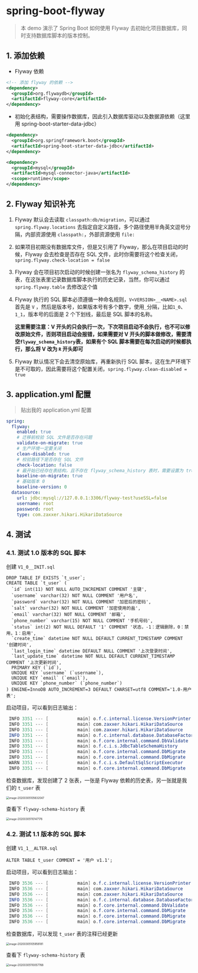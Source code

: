 # spring-boot-flyway

> 本 demo 演示了 Spring Boot 如何使用 Flyway 去初始化项目数据库，同时支持数据库脚本的版本控制。

## 1. 添加依赖

- Flyway 依赖

```xml
<!-- 添加 flyway 的依赖 -->
<dependency>
  <groupId>org.flywaydb</groupId>
  <artifactId>flyway-core</artifactId>
</dependency>
```

- 初始化表结构，需要操作数据库，因此引入数据库驱动以及数据源依赖（这里用 spring-boot-starter-data-jdbc）

```xml
<dependency>
  <groupId>org.springframework.boot</groupId>
  <artifactId>spring-boot-starter-data-jdbc</artifactId>
</dependency>

<dependency>
  <groupId>mysql</groupId>
  <artifactId>mysql-connector-java</artifactId>
  <scope>runtime</scope>
</dependency>
```

## 2. Flyway 知识补充

1. Flyway 默认会去读取 `classpath:db/migration`，可以通过 `spring.flyway.locations` 去指定自定义路径，多个路径使用半角英文逗号分隔，内部资源使用 `classpath:`，外部资源使用 `file:`

2. 如果项目初期没有数据库文件，但是又引用了 Flyway，那么在项目启动的时候，Flyway 会去检查是否存在 SQL 文件，此时你需要将这个检查关闭，`spring.flyway.check-location = false`

3. Flyway 会在项目初次启动的时候创建一张名为 `flyway_schema_history` 的表，在这张表里记录数据库脚本执行的历史记录，当然，你可以通过 `spring.flyway.table` 去修改这个值

4. Flyway 执行的 SQL 脚本必须遵循一种命名规则，`V<VERSION>__<NAME>.sql` 首先是 `V` ，然后是版本号，如果版本号有多个数字，使用`_`分隔，比如`1_0`、`1_1`，版本号的后面是 2 个下划线，最后是 SQL 脚本的名称。

   **这里需要注意：V 开头的只会执行一次，下次项目启动不会执行，也不可以修改原始文件，否则项目启动会报错，如果需要对 V 开头的脚本做修改，需要清空`flyway_schema_history`表，如果有个 SQL 脚本需要在每次启动的时候都执行，那么将 V 改为 `R` 开头即可**

5. Flyway 默认情况下会去清空原始库，再重新执行 SQL 脚本，这在生产环境下是不可取的，因此需要将这个配置关闭，`spring.flyway.clean-disabled = true`

## 3. application.yml 配置

> 贴出我的 application.yml 配置

```yaml
spring:
  flyway:
    enabled: true
    # 迁移前校验 SQL 文件是否存在问题
    validate-on-migrate: true
    # 生产环境一定要关闭
    clean-disabled: true
    # 校验路径下是否存在 SQL 文件
    check-location: false
    # 最开始已经存在表结构，且不存在 flyway_schema_history 表时，需要设置为 true
    baseline-on-migrate: true
    # 基础版本 0
    baseline-version: 0
  datasource:
    url: jdbc:mysql://127.0.0.1:3306/flyway-test?useSSL=false
    username: root
    password: root
    type: com.zaxxer.hikari.HikariDataSource
```

## 4. 测试

### 4.1. 测试 1.0 版本的 SQL 脚本

创建 `V1_0__INIT.sql`

```mysql
DROP TABLE IF EXISTS `t_user`;
CREATE TABLE `t_user` (
  `id` int(11) NOT NULL AUTO_INCREMENT COMMENT '主键',
  `username` varchar(32) NOT NULL COMMENT '用户名',
  `password` varchar(32) NOT NULL COMMENT '加密后的密码',
  `salt` varchar(32) NOT NULL COMMENT '加密使用的盐',
  `email` varchar(32) NOT NULL COMMENT '邮箱',
  `phone_number` varchar(15) NOT NULL COMMENT '手机号码',
  `status` int(2) NOT NULL DEFAULT '1' COMMENT '状态，-1：逻辑删除，0：禁用，1：启用',
  `create_time` datetime NOT NULL DEFAULT CURRENT_TIMESTAMP COMMENT '创建时间',
  `last_login_time` datetime DEFAULT NULL COMMENT '上次登录时间',
  `last_update_time` datetime NOT NULL DEFAULT CURRENT_TIMESTAMP COMMENT '上次更新时间',
  PRIMARY KEY (`id`),
  UNIQUE KEY `username` (`username`),
  UNIQUE KEY `email` (`email`),
  UNIQUE KEY `phone_number` (`phone_number`)
) ENGINE=InnoDB AUTO_INCREMENT=3 DEFAULT CHARSET=utf8 COMMENT='1.0-用户表';
```

启动项目，可以看到日志输出：

```java
 INFO 3351 --- [           main] o.f.c.internal.license.VersionPrinter    : Flyway Community Edition 5.2.1 by Boxfuse
 INFO 3351 --- [           main] com.zaxxer.hikari.HikariDataSource       : HikariPool-1 - Starting...
 INFO 3351 --- [           main] com.zaxxer.hikari.HikariDataSource       : HikariPool-1 - Start completed.
 INFO 3351 --- [           main] o.f.c.internal.database.DatabaseFactory  : Database: jdbc:mysql://127.0.0.1:3306/flyway-test (MySQL 5.7)
 INFO 3351 --- [           main] o.f.core.internal.command.DbValidate     : Successfully validated 1 migration (execution time 00:00.015s)
 INFO 3351 --- [           main] o.f.c.i.s.JdbcTableSchemaHistory         : Creating Schema History table: `flyway-test`.`flyway_schema_history`
 INFO 3351 --- [           main] o.f.core.internal.command.DbMigrate      : Current version of schema `flyway-test`: << Empty Schema >>
 INFO 3351 --- [           main] o.f.core.internal.command.DbMigrate      : Migrating schema `flyway-test` to version 1.0 - INIT
 WARN 3351 --- [           main] o.f.c.i.s.DefaultSqlScriptExecutor       : DB: Unknown table 'flyway-test.t_user' (SQL State: 42S02 - Error Code: 1051)
 INFO 3351 --- [           main] o.f.core.internal.command.DbMigrate      : Successfully applied 1 migration to schema `flyway-test` (execution time 00:00.100s)
```

检查数据库，发现创建了 2 张表，一张是 Flyway 依赖的历史表，另一张就是我们的 `t_user` 表

<img src="http://static.xkcoding.com/spring-boot-demo/flyway/062903.jpg" alt="image-20200305105632047" style="zoom:50%;" />

查看下 `flyway-schema-history` 表

<img src="http://static.xkcoding.com/spring-boot-demo/flyway/062901.jpg" alt="image-20200305110147176" style="zoom:50%;" />

### 4.2. 测试 1.1 版本的 SQL 脚本

创建 `V1_1__ALTER.sql`

```mysql
ALTER TABLE t_user COMMENT = '用户 v1.1';
```

启动项目，可以看到日志输出：

```java
 INFO 3536 --- [           main] o.f.c.internal.license.VersionPrinter    : Flyway Community Edition 5.2.1 by Boxfuse
 INFO 3536 --- [           main] com.zaxxer.hikari.HikariDataSource       : HikariPool-1 - Starting...
 INFO 3536 --- [           main] com.zaxxer.hikari.HikariDataSource       : HikariPool-1 - Start completed.
 INFO 3536 --- [           main] o.f.c.internal.database.DatabaseFactory  : Database: jdbc:mysql://127.0.0.1:3306/flyway-test (MySQL 5.7)
 INFO 3536 --- [           main] o.f.core.internal.command.DbValidate     : Successfully validated 2 migrations (execution time 00:00.018s)
 INFO 3536 --- [           main] o.f.core.internal.command.DbMigrate      : Current version of schema `flyway-test`: 1.0
 INFO 3536 --- [           main] o.f.core.internal.command.DbMigrate      : Migrating schema `flyway-test` to version 1.1 - ALTER
 INFO 3536 --- [           main] o.f.core.internal.command.DbMigrate      : Successfully applied 1 migration to schema `flyway-test` (execution time 00:00.029s)
```

检查数据库，可以发现 `t_user` 表的注释已经更新

<img src="http://static.xkcoding.com/spring-boot-demo/flyway/062851.jpg" alt="image-20200305105958181" style="zoom:50%;" />

查看下 `flyway-schema-history` 表

<img src="http://static.xkcoding.com/spring-boot-demo/flyway/062908.jpg" alt="image-20200305110057768" style="zoom:50%;" />
